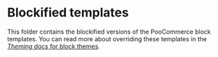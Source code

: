 # Blockified templates

This folder contains the blockified versions of the PooCommerce block templates. You can read more about overriding these templates in the [_Theming_ docs for block themes](/docs/block-theme-development/theming-woo-blocks.md#block-templates).
